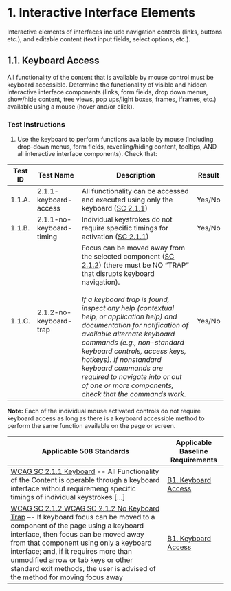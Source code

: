 # 1. Interactive Interface Elements
Interactive elements of interfaces include navigation controls (links, buttons etc.), and editable content (text input fields, select options, etc.).

## 1.1. Keyboard Access
All functionality of the content that is available by mouse control must be keyboard accessible. Determine the functionality of visible and hidden interactive interface components (links, form fields, drop down menus, show/hide content, tree views, pop ups/light boxes, frames, iframes, etc.) available using a mouse (hover and/or click).

### Test Instructions
1. Use the keyboard to perform functions available by mouse (including drop-down menus, form fields, revealing/hiding content, tooltips, AND all interactive interface components). Check that:

| Test ID | Test Name | Description | Result |
|---------|-----------|-------------|--------|
| 1.1.A. | 2.1.1-keyboard-access | All functionality can be accessed and executed using only the keyboard ([SC 2.1.1](https://www.w3.org/TR/UNDERSTANDING-WCAG20/keyboard-operation-keyboard-operable.html)) | Yes/No |
| 1.1.B. | 2.1.1-no-keyboard-timing | Individual keystrokes do not require specific timings for activation ([SC 2.1.1](https://www.w3.org/TR/UNDERSTANDING-WCAG20/keyboard-operation-keyboard-operable.html)) | Yes/No |
| 1.1.C. | 2.1.2-no-keyboard-trap | Focus can be moved away from the selected component ([SC 2.1.2](https://www.w3.org/TR/UNDERSTANDING-WCAG20/keyboard-operation-trapping.html)) (there must be NO “TRAP” that disrupts keyboard navigation). </br></br> *If a keyboard trap is found, inspect any help (contextual help, or application help) and documentation for notification of available alternate keyboard commands (e.g., non-standard keyboard controls, access keys, hotkeys). If nonstandard keyboard commands are required to navigate into or out of one or more components, check that the commands work.* | Yes/No |

**Note:** Each of the individual mouse activated controls do not require keyboard access as long as there is a keyboard accessible method to perform the same function available on the page or screen.

| Applicable 508 Standards | Applicable Baseline Requirements |
|--------------------------|----------------------------------|
| [WCAG SC 2.1.1 Keyboard](https://www.w3.org/TR/UNDERSTANDING-WCAG20/keyboard-operation-keyboard-operable.html) -- All Functionality of the Content is operable through a keyboard interface without requiremeng specific timings of individual keystrokes [...] | [B1. Keyboard Access](https://section508coordinators.github.io/ICTTestingBaseline/01Keyboard.html) |
| [WCAG SC 2.1.2 WCAG SC 2.1.2 No Keyboard Trap](https://www.w3.org/TR/UNDERSTANDING-WCAG20/keyboard-operation-trapping.html) –- If keyboard focus can be moved to a component of the page using a keyboard interface, then focus can be moved away from that component using only a keyboard interface; and, if it requires more than unmodified arrow or tab keys or other standard exit methods, the user is advised of the method for moving focus away | [B1. Keyboard Access](https://section508coordinators.github.io/ICTTestingBaseline/01Keyboard.html) | 
